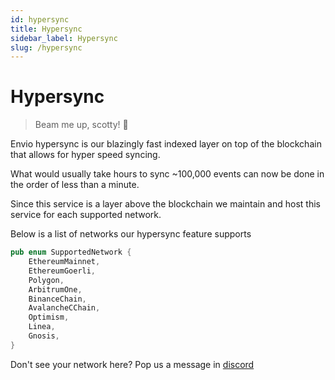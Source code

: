 ```yaml
---
id: hypersync
title: Hypersync
sidebar_label: Hypersync
slug: /hypersync
---
```


# Hypersync

> Beam me up, scotty! 🖖

Envio hypersync is our blazingly fast indexed layer on top of the blockchain that allows for hyper speed syncing.

What would usually take hours to sync ~100,000 events can now be done in the order of less than a minute.

Since this service is a layer above the blockchain we maintain and host this service for each supported network.

Below is a list of networks our hypersync feature supports

```rust
pub enum SupportedNetwork {
    EthereumMainnet,
    EthereumGoerli,
    Polygon,
    ArbitrumOne,
    BinanceChain,
    AvalancheCChain,
    Optimism,
    Linea,
    Gnosis,
}

```

Don't see your network here? Pop us a message in [discord](https://discord.gg/Q9qt8gZ2fX)
